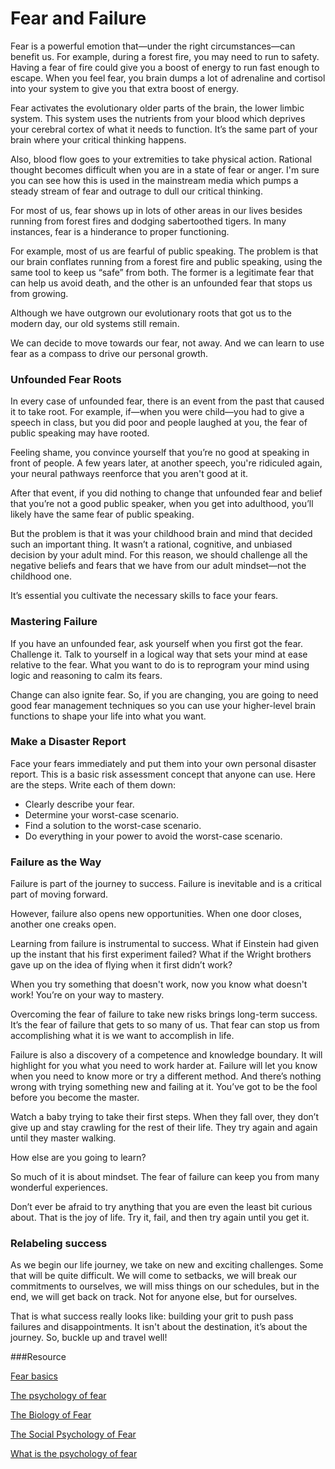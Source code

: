 ﻿# Fear and Failure

Fear is a powerful emotion that—under the right circumstances—can benefit us. For example, during a forest fire, you may need to run to safety. Having a fear of fire could give you a boost of energy to run fast enough to escape. When you feel fear, you brain dumps a lot of adrenaline and cortisol into your system to give you that extra boost of energy. 

Fear activates the evolutionary older parts of the brain, the lower limbic system. This system uses the nutrients from your blood which 
deprives your cerebral cortex of what it needs to function. It’s the same part of your brain where your critical thinking happens. 

Also, blood flow goes to your extremities to take physical action. Rational thought becomes difficult when you are in a state of fear or anger. I'm sure you can see how this is used in the mainstream media which pumps a steady stream of fear and outrage to dull our critical thinking.

For most of us, fear shows up in lots of other areas in our lives besides running from forest fires and dodging sabertoothed tigers. In many instances, fear is a hinderance to proper functioning. 

For example, most of us are fearful of public speaking. The problem is that our brain conflates running from a forest fire and public speaking, using the same tool to keep us “safe” from both. The former is a legitimate fear that can help us avoid death, and the other is an unfounded fear that stops us from growing. 

Although we have outgrown our evolutionary roots that got us to the modern day, our old systems still remain.

We can decide to move towards our fear, not away. And we can learn to use fear as a compass to drive our personal growth. 

### Unfounded Fear Roots

In every case of unfounded fear, there is an event from the past that caused it to take root. For example, if—when you were child—you had to give a speech in class, but you did poor and people laughed at you, the fear of public speaking may have rooted. 

Feeling shame, you convince yourself that you’re no good at speaking in front of people. A few years later, at another speech, you're ridiculed again, your neural pathways reenforce that you aren't good at it. 

After that event, if you did nothing to change that unfounded fear and belief that you’re not a good public speaker, when you get into adulthood, you’ll likely have the same fear of public speaking.

But the problem is that it was your childhood brain and mind that decided such an important thing. It wasn’t a rational, cognitive, and unbiased decision by your adult mind. For this reason, we should challenge all the negative beliefs and fears that we have from our adult mindset—not the childhood one. 

It’s essential you cultivate the necessary skills to face your fears.

### Mastering Failure

If you have an unfounded fear, ask yourself when you first got the fear. Challenge it. Talk to yourself in a logical way that sets your mind at ease relative to the fear. What you want to do is to reprogram your mind using logic and reasoning to calm its fears. 

Change can also ignite fear. So, if you are changing, you are going to need good fear management techniques so you can use your higher-level brain functions to shape your life into what you want.

### Make a Disaster Report

Face your fears immediately and put them into your own personal disaster report. This is a basic risk assessment concept that anyone can use. Here are the steps. Write each of them down:

- Clearly describe your fear.
- Determine your worst-case scenario. 
- Find a solution to the worst-case scenario.
- Do everything in your power to avoid the worst-case scenario.

### Failure as the Way

Failure is part of the journey to success. Failure is inevitable and is a critical part of moving forward.

However, failure also opens new opportunities. When one door closes, another one creaks open. 

Learning from failure is instrumental to success. What if Einstein had given up the instant that his first experiment failed? What if the Wright brothers gave up on the idea of flying when it first didn’t work? 

When you try something that doesn't work, now you know what doesn't work! You’re on your way to mastery. 

Overcoming the fear of failure to take new risks brings long-term success. It’s the fear of failure that gets to so many of us. That fear can stop us from accomplishing what it is we want to accomplish in life.

Failure is also a discovery of a competence and knowledge boundary. It will highlight for you what you need to work harder at. Failure will let you know when you need to know more or try a different method. And there’s nothing wrong with trying something new and failing at it. You’ve got to be the fool before you become the master.

Watch a baby trying to take their first steps. When they fall over, they don’t give up and stay crawling for the rest of their life. They try again and again until they master walking. 

How else are you going to learn? 

So much of it is about mindset. The fear of failure can keep you from many wonderful experiences. 

Don’t ever be afraid to try anything that you are even the least bit curious about. That is the joy of life. Try it, fail, and then try again until you get it. 

### Relabeling success

As we begin our life journey, we take on new and exciting challenges. Some that will be quite difficult. We will come to setbacks, we will break our commitments to ourselves, we will miss things on our schedules, but in the end, we will get back on track. Not for anyone else, but for ourselves.

That is what success really looks like: building your grit to push pass failures and disappointments. It isn't about the destination, it’s about the journey. So, buckle up and travel well!


###Resource

[Fear basics](https://www.psychologytoday.com/us/basics/fear)

[The psychology of fear](https://research.umn.edu/inquiry/post/psychology-fear-how-anxiety-turns-everyday-threat)

[The Biology of Fear](https://www.ncbi.nlm.nih.gov/pmc/articles/PMC3595162/)

[The Social Psychology of Fear](https://www.jstor.org/stable/2771546)

[What is the psychology of fear](https://www.betterhelp.com/advice/psychologists/what-is-the-psychology-of-fear/)
